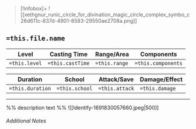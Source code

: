 
> [!infobox]+
> ![[xethgnur_runic_circle_for_divination_magic_circle_complex_symbo_c26d611c-837d-4901-8583-29550ae2708a.png]]

## `=this.file.name`
Level|Casting Time|Range/Area|Components
---|---|---|---|
`=this.level`|`=this.castTime`|`=this.range`|`=this.components`|

Duration|School|Attack/Save|Damage/Effect|
---|---|---|---|
`=this.duration`|`=this.school`|`=this.attack`|`=this.damage`|
___
%% description text %%
![[Identify-1691830057660.jpeg|500]]
###### Additional Notes